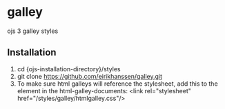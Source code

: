 # galley
ojs 3 galley styles

## Installation
1. cd {ojs-installation-directory}/styles
2. git clone https://github.com/eirikhanssen/galley.git
3. To make sure html galleys will reference the stylesheet, add this to the <head> element in the html-galley-documents:
   &lt;link rel="stylesheet" href="/styles/galley/htmlgalley.css"/>
